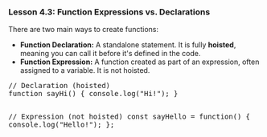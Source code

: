 ### Lesson 4.3: Function Expressions vs. Declarations
<p>There are two main ways to create functions:</p>
<ul class="list-disc list-inside space-y-2 my-4">
    <li><strong>Function Declaration:</strong> A standalone statement. It is fully <strong>hoisted</strong>, meaning you can call it before it's defined in the code.</li>
    <li><strong>Function Expression:</strong> A function created as part of an expression, often assigned to a variable. It is not hoisted.</li>
</ul>
<pre class="prose-code-block">// Declaration (hoisted)
function sayHi() { console.log("Hi!"); }

// Expression (not hoisted)
const sayHello = function() { console.log("Hello!"); };</pre>
